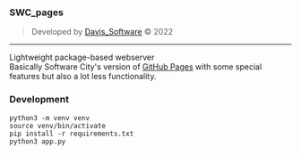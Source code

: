 ### SWC_pages
> Developed by [Davis_Software](https://github.com/Davis-Software) &copy; 2022

---

Lightweight package-based webserver <br>
Basically Software City's version of [GitHub Pages](https://pages.github.com/) with some special features but also a lot less functionality.


### Development
```
python3 -m venv venv
source venv/bin/activate
pip install -r requirements.txt
python3 app.py
```